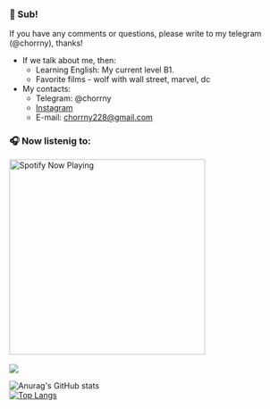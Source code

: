 ### 👋 Sub!
If you have any comments or questions, please write to my telegram (@chorrny), thanks!
+ If we talk about me, then:
    + Learning English: My current level B1.
    + Favorite films - wolf with wall street, marvel, dc
+ My contacts:
    + Telegram: @chorrny
    + [Instagram](https://www.instagram.com/chorrny/ "Instagram")
    + E-mail: chorrny228@gmail.com

### 🎧 Now listenig to:
[<img src="https://kanamonogatari.vercel.app/api/spotify-playing" alt="Spotify Now Playing" width="350" />](https://open.spotify.com/user/iwzw7mu8kbeqszm8lc7jn88xk)
<br/><br/>
[<img src="https://www.codewars.com/users/KanaMonogatari/badges/large">](https://www.codewars.com/users/KanaMonogatari)


![Anurag's GitHub stats](https://github-readme-stats.vercel.app/api?username=KanaMonogatari&show_icons=true&theme=tokyonight)<br/>
[![Top Langs](https://github-readme-stats.vercel.app/api/top-langs/?username=KanaMonogatari&layout=compact&theme=tokyonight)](https://github.com/anuraghazra/github-readme-stats)
